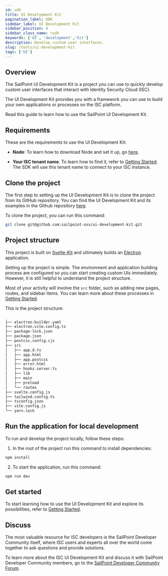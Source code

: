 ```yaml
---
id: udk
title: UI Development Kit
pagination_label: UDK
sidebar_label: UI Development Kit
sidebar_position: 4
sidebar_class_name: rudk
keywords: ['UI', 'development','kit']
description: Develop custom user interfaces.
slug: /tools/ui-development-kit
tags: ['UI']
---
```


## Overview

The SailPoint UI Development Kit is a project you can use to quickly develop custom user interfaces that interact with Identity Security Cloud (ISC).

The UI Development Kit provides you with a framework you can use to build your own applications or processes on the ISC platform.

Read this guide to learn how to use the SailPoint UI Development Kit.

## Requirements

These are the requirements to use the UI Development Kit:

- **Node**: To learn how to download Node and set it up, go [here](https://nodejs.org/en/download).

- **Your ISC tenant name**. To learn how to find it, refer to [Getting Started](/docs/api/getting-started#find-your-tenant-name). The SDK will use this tenant name to connect to your ISC instance.

## Clone the project

The first step to setting up the UI Development Kit is to clone the project from its GitHub repository. You can find the UI Development Kit and its examples in the Github repository [here](https://github.com/sailpoint-oss/ui-development-kit).

To clone the project, you can run this command:

```bash
git clone git@github.com:sailpoint-oss/ui-development-kit.git
```

## Project structure

This project is built on [Svelte-Kit](https://kit.svelte.dev/) and ultimately builds an [Electron](https://www.electronjs.org/) application.

Setting up the project is simple. The environment and application building process are configured so you can start creating custom UIs immediately. However, it is still helpful to understand the project structure. 

Most of your activity will involve the `src` folder, such as adding new pages, routes, and sidebar items. You can learn more about these processes in [Getting Started](./getting-started.mdx). 

This is the project structure: 

```bash
.
├── electron-builder.yaml
├── electron.vite.config.ts
├── package-lock.json
├── package.json
├── postcss.config.cjs
├── src
│   ├── app.d.ts
│   ├── app.html
│   ├── app.postcss
│   ├── error.html
│   ├── hooks.server.ts
│   ├── lib
│   ├── main
│   ├── preload
│   └── routes
├── svelte.config.js
├── tailwind.config.ts
├── tsconfig.json
├── vite.config.js
└── yarn.lock
```

## Run the application for local development

To run and develop the project locally, follow these steps: 

1. In the root of the project run this command to install dependencies:

```bash
npm install
```

2. To start the application, run this command:

```bash
npm run dev
```

## Get started

To start learning how to use the UI Development Kit and explore its possibilities, refer to [Getting Started](./getting-started.mdx). 

## Discuss 

The most valuable resource for ISC developers is the SailPoint Developer Community itself, where ISC users and experts all over the world come together to ask questions and provide solutions. 

To learn more about the ISC UI Development Kit and discuss it with SailPoint Developer Community members, go to the [SailPoint Developer Community Forum](https://developer.sailpoint.com/discuss/c/identity-security-cloud/6). 